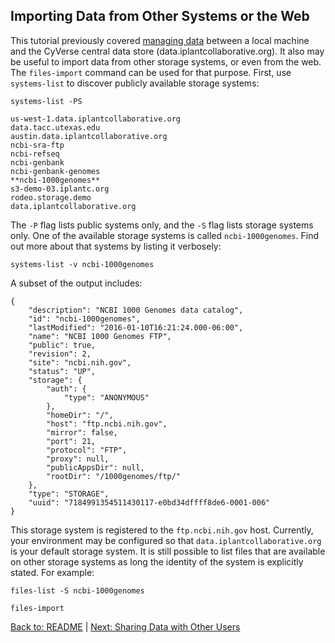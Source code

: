 ## Importing Data from Other Systems or the Web

This tutorial previously covered [managing data](managing_data.md) between a local machine and the CyVerse central data store (data.iplantcollaborative.org).
It also may be useful to import data from other storage systems, or even from the web.
The `files-import` command can be used for that purpose.
First, use `systems-list` to discover publicly available storage systems:

```systems-list -PS```
```
us-west-1.data.iplantcollaborative.org
data.tacc.utexas.edu
austin.data.iplantcollaborative.org
ncbi-sra-ftp
ncbi-refseq
ncbi-genbank
ncbi-genbank-genomes
**ncbi-1000genomes**
s3-demo-03.iplantc.org
rodeo.storage.demo
data.iplantcollaborative.org
```

The `-P` flag lists public systems only, and the `-S` flag lists storage systems only.
One of the available storage systems is called `ncbi-1000genomes`.
Find out more about that systems by listing it verbosely:

```systems-list -v ncbi-1000genomes```

A subset of the output includes:

```
{
    "description": "NCBI 1000 Genomes data catalog", 
    "id": "ncbi-1000genomes", 
    "lastModified": "2016-01-10T16:21:24.000-06:00", 
    "name": "NCBI 1000 Genomes FTP", 
    "public": true, 
    "revision": 2, 
    "site": "ncbi.nih.gov", 
    "status": "UP", 
    "storage": {
        "auth": {
            "type": "ANONYMOUS"
        }, 
        "homeDir": "/", 
        "host": "ftp.ncbi.nih.gov", 
        "mirror": false, 
        "port": 21, 
        "protocol": "FTP", 
        "proxy": null, 
        "publicAppsDir": null, 
        "rootDir": "/1000genomes/ftp/"
    }, 
    "type": "STORAGE", 
    "uuid": "7184991354511430117-e0bd34dffff8de6-0001-006"
}
```

This storage system is registered to the `ftp.ncbi.nih.gov` host.
Currently, your environment may be configured so that `data.iplantcollaborative.org` is your default storage system.
It is still possible to list files that are available on other storage systems as long the identity of the system is explicitly stated.
For example:

```files-list -S ncbi-1000genomes```


```files-import ```

[Back to: README](../README.md) | [Next: Sharing Data with Other Users](sharing_data.md)
